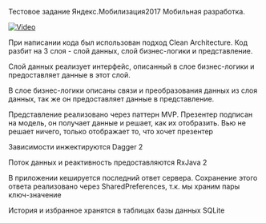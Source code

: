 Тестовое задание Яндекс.Мобилизация2017 Мобильная разработка.

[![Video](http://img.youtube.com/vi/lJqqnBItAY8/maxresdefault.jpg)](https://www.youtube.com/watch?v=lJqqnBItAY8)

При написании кода был использован подход Clean Architecture. Код разбит на 3 слоя - слой данных, слой бизнес-логики и представление.

Слой данных реализует интерфейс, описанный в слое бизнес-логики и предоставляет данные в этот слой.

В слое бизнес-логики описаны связи и преобразования данных из слоя данных, так же он предоставляет данные в представление.

Представление реализовано через паттерн MVP. Презентер подписан на модель, он получает данные и решает, как их отобразить. Вью не решает ничего, только отображает то, что хочет презентер

Зависимости инжектируются Dagger 2

Поток данных и реактивность предоставляются RxJava 2


В приложении кешируется последний ответ сервера. Сохранение этого ответа реализовано через SharedPreferences, т.к. мы храним пары ключ-значение

История и избранное хранятся в таблицах базы данных SQLite
